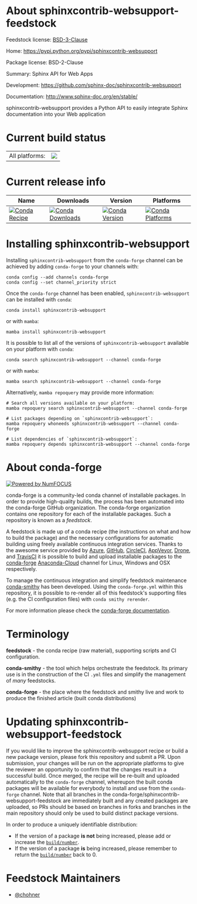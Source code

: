 About sphinxcontrib-websupport-feedstock
========================================

Feedstock license: [BSD-3-Clause](https://github.com/conda-forge/sphinxcontrib-websupport-feedstock/blob/main/LICENSE.txt)

Home: https://pypi.python.org/pypi/sphinxcontrib-websupport

Package license: BSD-2-Clause

Summary: Sphinx API for Web Apps

Development: https://github.com/sphinx-doc/sphinxcontrib-websupport

Documentation: http://www.sphinx-doc.org/en/stable/

sphinxcontrib-websupport provides a Python API to easily integrate
Sphinx documentation into your Web application


Current build status
====================


<table><tr><td>All platforms:</td>
    <td>
      <a href="https://dev.azure.com/conda-forge/feedstock-builds/_build/latest?definitionId=3578&branchName=main">
        <img src="https://dev.azure.com/conda-forge/feedstock-builds/_apis/build/status/sphinxcontrib-websupport-feedstock?branchName=main">
      </a>
    </td>
  </tr>
</table>

Current release info
====================

| Name | Downloads | Version | Platforms |
| --- | --- | --- | --- |
| [![Conda Recipe](https://img.shields.io/badge/recipe-sphinxcontrib--websupport-green.svg)](https://anaconda.org/conda-forge/sphinxcontrib-websupport) | [![Conda Downloads](https://img.shields.io/conda/dn/conda-forge/sphinxcontrib-websupport.svg)](https://anaconda.org/conda-forge/sphinxcontrib-websupport) | [![Conda Version](https://img.shields.io/conda/vn/conda-forge/sphinxcontrib-websupport.svg)](https://anaconda.org/conda-forge/sphinxcontrib-websupport) | [![Conda Platforms](https://img.shields.io/conda/pn/conda-forge/sphinxcontrib-websupport.svg)](https://anaconda.org/conda-forge/sphinxcontrib-websupport) |

Installing sphinxcontrib-websupport
===================================

Installing `sphinxcontrib-websupport` from the `conda-forge` channel can be achieved by adding `conda-forge` to your channels with:

```
conda config --add channels conda-forge
conda config --set channel_priority strict
```

Once the `conda-forge` channel has been enabled, `sphinxcontrib-websupport` can be installed with `conda`:

```
conda install sphinxcontrib-websupport
```

or with `mamba`:

```
mamba install sphinxcontrib-websupport
```

It is possible to list all of the versions of `sphinxcontrib-websupport` available on your platform with `conda`:

```
conda search sphinxcontrib-websupport --channel conda-forge
```

or with `mamba`:

```
mamba search sphinxcontrib-websupport --channel conda-forge
```

Alternatively, `mamba repoquery` may provide more information:

```
# Search all versions available on your platform:
mamba repoquery search sphinxcontrib-websupport --channel conda-forge

# List packages depending on `sphinxcontrib-websupport`:
mamba repoquery whoneeds sphinxcontrib-websupport --channel conda-forge

# List dependencies of `sphinxcontrib-websupport`:
mamba repoquery depends sphinxcontrib-websupport --channel conda-forge
```


About conda-forge
=================

[![Powered by
NumFOCUS](https://img.shields.io/badge/powered%20by-NumFOCUS-orange.svg?style=flat&colorA=E1523D&colorB=007D8A)](https://numfocus.org)

conda-forge is a community-led conda channel of installable packages.
In order to provide high-quality builds, the process has been automated into the
conda-forge GitHub organization. The conda-forge organization contains one repository
for each of the installable packages. Such a repository is known as a *feedstock*.

A feedstock is made up of a conda recipe (the instructions on what and how to build
the package) and the necessary configurations for automatic building using freely
available continuous integration services. Thanks to the awesome service provided by
[Azure](https://azure.microsoft.com/en-us/services/devops/), [GitHub](https://github.com/),
[CircleCI](https://circleci.com/), [AppVeyor](https://www.appveyor.com/),
[Drone](https://cloud.drone.io/welcome), and [TravisCI](https://travis-ci.com/)
it is possible to build and upload installable packages to the
[conda-forge](https://anaconda.org/conda-forge) [Anaconda-Cloud](https://anaconda.org/)
channel for Linux, Windows and OSX respectively.

To manage the continuous integration and simplify feedstock maintenance
[conda-smithy](https://github.com/conda-forge/conda-smithy) has been developed.
Using the ``conda-forge.yml`` within this repository, it is possible to re-render all of
this feedstock's supporting files (e.g. the CI configuration files) with ``conda smithy rerender``.

For more information please check the [conda-forge documentation](https://conda-forge.org/docs/).

Terminology
===========

**feedstock** - the conda recipe (raw material), supporting scripts and CI configuration.

**conda-smithy** - the tool which helps orchestrate the feedstock.
                   Its primary use is in the construction of the CI ``.yml`` files
                   and simplify the management of *many* feedstocks.

**conda-forge** - the place where the feedstock and smithy live and work to
                  produce the finished article (built conda distributions)


Updating sphinxcontrib-websupport-feedstock
===========================================

If you would like to improve the sphinxcontrib-websupport recipe or build a new
package version, please fork this repository and submit a PR. Upon submission,
your changes will be run on the appropriate platforms to give the reviewer an
opportunity to confirm that the changes result in a successful build. Once
merged, the recipe will be re-built and uploaded automatically to the
`conda-forge` channel, whereupon the built conda packages will be available for
everybody to install and use from the `conda-forge` channel.
Note that all branches in the conda-forge/sphinxcontrib-websupport-feedstock are
immediately built and any created packages are uploaded, so PRs should be based
on branches in forks and branches in the main repository should only be used to
build distinct package versions.

In order to produce a uniquely identifiable distribution:
 * If the version of a package **is not** being increased, please add or increase
   the [``build/number``](https://docs.conda.io/projects/conda-build/en/latest/resources/define-metadata.html#build-number-and-string).
 * If the version of a package **is** being increased, please remember to return
   the [``build/number``](https://docs.conda.io/projects/conda-build/en/latest/resources/define-metadata.html#build-number-and-string)
   back to 0.

Feedstock Maintainers
=====================

* [@chohner](https://github.com/chohner/)

